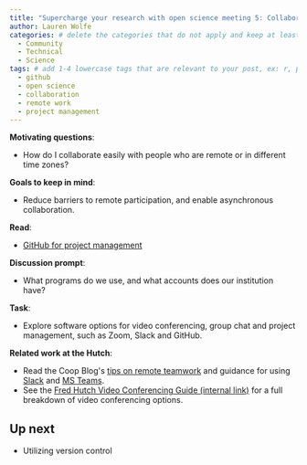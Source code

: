 ```yaml
---
title: "Supercharge your research with open science meeting 5: Collaborating remotely"
author: Lauren Wolfe
categories: # delete the categories that do not apply and keep at least one
  - Community
  - Technical
  - Science
tags: # add 1-4 lowercase tags that are relevant to your post, ex: r, python, genomics, workflows
  - github
  - open science
  - collaboration
  - remote work
  - project management
---
```


**Motivating questions**: 
- How do I collaborate easily with people who are remote or in different time zones?

**Goals to keep in mind**:
- Reduce barriers to remote participation, and enable asynchronous collaboration.

**Read**: 
- [GitHub for project management](https://openscapes.github.io/series/github-issues.html)

**Discussion prompt**: 
- What programs do we use, and what accounts does our institution have?

**Task**:
- Explore software options for video conferencing, group chat and project management, such as Zoom, Slack and GitHub.

**Related work at the Hutch**:  

- Read the Coop Blog's [tips on remote teamwork](https://fredhutch.github.io/coop/community/remote-teamwork/) and guidance for using [Slack](https://fredhutch.github.io/coop/community/slack-discussions/) and [MS Teams](https://fredhutch.github.io/coop/community/ms-teams/).
- See the [Fred Hutch Video Conferencing Guide (internal link)](https://centernet.fredhutch.org/content/dam/centernet/u/center-it/V2_AllHutch_ConferencingandCollaboration_Options.pdf) for a full breakdown of video conferencing options.

## Up next

- Utilizing version control
